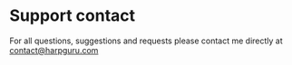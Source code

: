 # Support contact
For all questions, suggestions and requests please contact me directly at contact@harpguru.com
